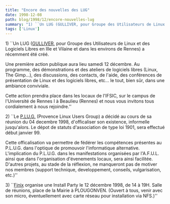 ```yaml
---
title: "Encore des nouvelles des LUG"
date: 1998-12-08
path: blog/1998/12/encore-nouvelles-lug
summary: "1) ``Un LUG (GULLIVER, pour Groupe des Utilisateurs de Linux et des Logiciels Libres en Ille et Vilaine et dans les environs de Rennes) a récemment été créé."
tags: ['Linux']
---
```


<P>
1) ``Un LUG (<A HREF="http://www.ifsic.univ-rennes1.fr/gulliver/">GULLIVER</A>,
pour Groupe des Utilisateurs de Linux et des Logiciels Libres en Ille
et Vilaine et dans les environs de Rennes) a récemment été créé.
</P>

<P>
Une première action publique aura lieu samedi 12 décembre.
Au programme, des démonstrations et des ateliers de logiciels libres
(Linux, The Gimp...), des discussions, des contacts, de l'aide, des
conférences de présentation de Linux et des logiciels libres, etc... le
tout, bien sûr, dans une ambiance conviviale.
</P>

<P>
Cette action prendra place dans les locaux de l'IFSIC, sur le campus
de l'Université de Rennes I à Beaulieu (Rennes) et nous vous invitons
tous cordialement à nous rejoindre.''
</P>

<P>
2) ``Le <A HREF="http://www.pipo.com/plug/">P.LU.G.</A> (Provence Linux Users
Group) a décidé au cours de sa réunion du 04 decembre 1998, d'officaliser
son existence, informelle jusqu'alors.  Le dépot de statuts d'association
de type loi 1901, sera effectué début janvier 99.
</P>

<P>
Cette officalisation va permettre de fédérer les compétences présentes
au P.L.U.G.  dans l'optique de promouvoir l'informatique alternative.
L'implication du P.L.U.G. dans les manifestations organisées par
l'A.F.U.L. ainsi que dans l'organisation d'évenements locaux, sera ainsi
facilitée.  D'autres projets, au stade de la réflexion, ne manqueront
pas de motiver nos membres (support technique, developpement, conseils,
vulgarisation, etc.)''
</P>

<P>
3) ``<A HREF="http://www.Finix.EU.Org/">Finix</A> organise une Install Party
le 12 décembre 1998, de 14 à 19H.  Salle de réunions, place de la Mairie
à PLOUGONVEN.  (Ouvert à tous, venir avec son micro, éventuellement avec
carte réseau pour installation via NFS.)''
</P>


